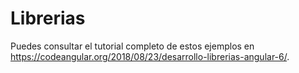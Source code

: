 # Librerias

Puedes consultar el tutorial completo de estos ejemplos en https://codeangular.org/2018/08/23/desarrollo-librerias-angular-6/.
